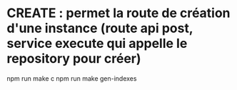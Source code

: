 # CREATE : permet la route de création d'une instance (route api post, service execute qui appelle le repository pour créer)   
npm run make <MODULE> <entite-tiret-case> c
npm run make <MODULE> gen-indexes
